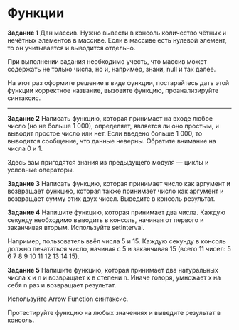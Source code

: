 # Функции
**Задание 1**
Дан массив. Нужно вывести в консоль количество чётных и нечётных 
элементов в массиве. Если в массиве есть нулевой элемент, то он 
учитывается и выводится отдельно. 

При выполнении задания необходимо учесть, что массив может 
содержать не только числа, но и, например, знаки, null и так далее.

На этот раз оформите решение в виде функции, постарайтесь 
дать этой функции корректное название, вызовите функцию, 
проанализируйте синтаксис.

___

**Задание 2**
Написать функцию, которая принимает на входе любое число 
(но не больше 1 000), определяет, является ли оно 
простым, и выводит простое число или нет. Если введено 
больше 1 000, то выводится сообщение, что данные 
неверны. Обратите внимание на числа 0 и 1.

Здесь вам пригодятся знания из предыдущего модуля — 
циклы и условные операторы.



**Задание 3**
Написать функцию, которая принимает число как аргумент и возвращает 
функцию, которая также принимает число как аргумент и 
возвращает сумму этих двух чисел. Выведите в консоль результат.



**Задание 4**
Напишите функцию, которая принимает два числа. Каждую секунду необходимо 
выводить в консоль, начиная от первого и заканчивая вторым. Используйте setInterval.

Например, пользователь ввёл числа 5 и 15. Каждую секунду в консоль должно 
печататься число, начиная с 5 и заканчивая 15 
(всего 11 чисел: 5 6 7 8 9 10 11 12 13 14 15). 




**Задание 5**
Напишите функцию, которая принимает два натуральных числа x и n и 
возвращает x в степени n. Иначе говоря, умножает x на себя n раз и возвращает результат.

Используйте Arrow Function синтаксис.

Протестируйте функцию на любых значениях и выведите результат в консоль. 